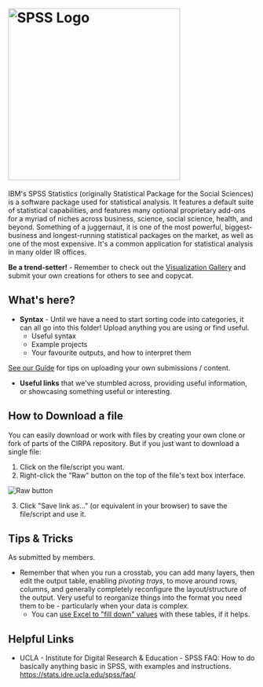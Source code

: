 # <img src="https://webcms.colostate.edu/ramtech/media/sites/136/2017/02/SPSS-transparent-web-banner.png" alt="SPSS Logo" title="SPSS" width="350"/>

IBM's SPSS Statistics (originally Statistical Package for the Social Sciences) is a software package used for statistical analysis. It features a default suite of statistical capabilities, and features many optional proprietary add-ons for a myriad of niches across business, science, social science, health, and beyond. Something of a juggernaut, it is one of the most powerful, biggest-business and longest-running statistical packages on the market, as well as one of the most expensive. It's a common application for statistical analysis in many older IR offices.

**Be a trend-setter!** - Remember to check out the [Visualization Gallery](/Visualization%20Gallery) and submit your own creations for others to see and copycat.

## What's here?
* **Syntax** - Until we have a need to start sorting code into categories, it can all go into this folder! Upload anything you are using or find useful.
  * Useful syntax
  * Example projects
  * Your favourite outputs, and how to interpret them

[See our Guide](/Guide.md#how-to-contribute-your-own-creations) for tips on uploading your own submissions / content. 

* **Useful links** that we've stumbled across, providing useful information, or showcasing something useful or interesting.

## How to Download a file
You can easily download or work with files by creating your own clone or fork of parts of the CIRPA repository. But if you just want to download a single file:
1. Click on the file/script you want.
2. Right-click the "Raw" button on the top of the file's text box interface.

![Raw button](https://www.dropbox.com/s/fyt1qz0qeqjn0vf/GitHub-RawButton.png?raw=1)

3. Click "Save link as..." (or equivalent in your browser) to save the file/script and use it.

## Tips & Tricks
As submitted by members.
* Remember that when you run a crosstab, you can add many layers, then edit the output table, enabling *pivoting trays*, to move around rows, columns, and generally completely reconfigure the layout/structure of the output. Very useful to reorganize things into the format you need them to be - particularly when your data is complex.
  * You can [use Excel to "fill down" values](/Excel%20%26%20Visual%20Basic#tips-and-tricks) with these tables, if it helps.

## Helpful Links
* UCLA - Institute for Digital Research & Education - SPSS FAQ: How to do basically anything basic in SPSS, with examples and instructions. https://stats.idre.ucla.edu/spss/faq/
